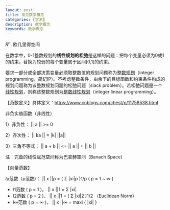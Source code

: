 ```yaml
---
layout: post
title: 常见数学概念
categories: [学术]
description: 数学概念
keywords: 数学概念
---
```


$R^n$: 欧几里得空间



在数学中，0-1整数规划的**线性规划的松弛**是这样的问题：把每个变量必须为0或1的约束，替换为较弱的每个变量属于区间[0,1]的约束。

要求一部分或全部决策变量必须取整数值的规划问题称为[整数规划](https://baike.baidu.com/item/整数规划/2452450)（integer programming，简记IP）。不考虑整数条件，由余下的目标函数和约束条件构成的规划问题称为该整数规划问题的松弛问题（slack problem）。若松弛问题是一个[线性规划](https://baike.baidu.com/item/线性规划/1661606)，则称该整数规划为[整数线性规划](https://baike.baidu.com/item/整数线性规划/18894635)（integer linear programming）。



【范数定义】具体定义：https://www.cnblogs.com/chest/p/11758538.html

非负实值函数（非线性）

1）非负性： || a || >= 0

2）齐次性： || ka || = |k| ||a||

3）三角不等式： || a + b || <= || a || + || b ||

注：完备的线性赋范空间称为巴拿赫空间（Banach Space）

 

【向量范数】

*l*p范数（p范数）： || x ||p = ( Σ |xi|p )1/p  ( p = 1 ~ ∞ )

- *l*1范数 ( p = 1 )， || x ||1 = Σ |xi|
- *l*2范数 ( p = 2 )， || x ||1 = ( Σ |xi|2 )1/2 （Euclidean Norm）
- *l*∞范数 ( p = ∞ )， || x ||∞ = maxi { |xi| }


